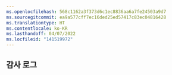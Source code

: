 ```yaml
---
ms.openlocfilehash: 568c1162a3f373d6c1ec8836aa6a7fe24503a9d7
ms.sourcegitcommit: ea9a577cff7ec16ded25ed57417c83ec04816428
ms.translationtype: HT
ms.contentlocale: ko-KR
ms.lasthandoff: 04/07/2022
ms.locfileid: "141519972"
---
```

## <a name="audit-log"></a>감사 로그